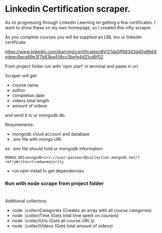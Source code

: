 # Linkedin Certification scraper.

As im progressing through Linkedin Learning im getting a few certificates. I want to show these on my own homepage, so I created this nifty scraper.

As you complete courses you will be supplied an URL too ur linkedin certificate:

https://www.linkedin.com/learning/certificates/dfe121da5ff68343d40e9b64edeec6eca89e3f7b83ba458cc0befe4d21cd6f02

From project folder run with 'npm start' in terminal and paste in url.

Scraper will get:
- course name
- author
- completion date
- videos total length
- amount of videos

and send it to ur mongodb db. 

Requirements:
- mongodb cloud account and database
- .env file with mongo URI

ex: .env file should hold ur mongodb information:

`MONGO_URI=mongodb+srv://user:password@collection.mongodb.net/?retryWrites=true&w=majority`

- run npm install to get dependencies

### Run with node scrape from project folder

#

Additional collectors:

- node .\collectCategories (Creates an array with all course categories)
- node .\collectTime (Gets total time spent on courses)
- node .\collectUrls (Gets all course URL's)
- node .\collectVideos (Gets total amount of videos)

